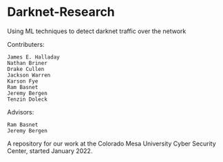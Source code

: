 # Darknet-Research
Using ML techniques to detect darknet traffic over the network

Contributers:

    James E. Halladay
    Nathan Briner
    Drake Cullen
    Jackson Warren
    Karson Fye
    Ram Basnet
    Jeremy Bergen
    Tenzin Doleck

Advisors:

    Ram Basnet
    Jeremy Bergen

A repository for our work at the Colorado Mesa University Cyber Security Center, started January 2022.
